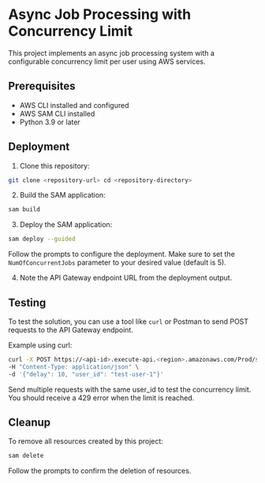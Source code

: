 # Async Job Processing with Concurrency Limit

This project implements an async job processing system with a configurable concurrency limit per user using AWS services.

## Prerequisites

- AWS CLI installed and configured
- AWS SAM CLI installed
- Python 3.9 or later

## Deployment

1. Clone this repository:

```bash
git clone <repository-url> cd <repository-directory>
```

2. Build the SAM application:

```bash
sam build
```

3. Deploy the SAM application:

```bash
sam deploy --guided
```

Follow the prompts to configure the deployment. Make sure to set the `NumOfConcurrentJobs` parameter to your desired value (default is 5).

4. Note the API Gateway endpoint URL from the deployment output.

## Testing

To test the solution, you can use a tool like `curl` or Postman to send POST requests to the API Gateway endpoint.

Example using curl:

```bash
curl -X POST https://<api-id>.execute-api.<region>.amazonaws.com/Prod/submit-job \
-H "Content-Type: application/json" \
-d '{"delay": 10, "user_id": "test-user-1"}'
```

Send multiple requests with the same user_id to test the concurrency limit. You should receive a 429 error when the limit is reached.

## Cleanup

To remove all resources created by this project:

```bash
sam delete
```

Follow the prompts to confirm the deletion of resources.
